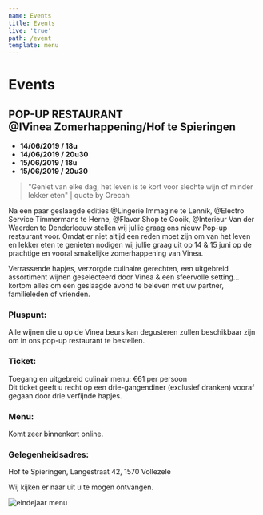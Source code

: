 ```yaml
---
name: Events
title: Events
live: 'true'
path: /event
template: menu
---
```

# Events

## POP-UP RESTAURANT<br>@IVinea Zomerhappening/Hof te Spieringen

* **14/06/2019 / 18u**
* **14/06/2019 / 20u30**
* **15/06/2019 / 18u**
* **15/06/2019 / 20u30**

> "Geniet van elke dag, het leven is te kort voor slechte wijn of minder lekker eten" | quote by Orecah

Na een paar geslaagde edities @Lingerie Immagine te Lennik, @Electro Service Timmermans te Herne, @Flavor Shop te Gooik, @Interieur Van der Waerden te Denderleeuw  stellen wij jullie graag ons nieuw Pop-up restaurant voor. Omdat er niet altijd een reden moet zijn om van het leven en lekker eten te genieten nodigen wij jullie graag uit op 14 & 15 juni op de prachtige en vooral smakelijke zomerhappening van Vinea.

Verrassende hapjes, verzorgde culinaire gerechten, een uitgebreid assortiment wijnen geselecteerd door Vinea & een sfeervolle setting... kortom alles om een geslaagde avond te beleven met uw partner, familieleden of vrienden.

### Pluspunt:
Alle wijnen die u op de Vinea beurs kan degusteren zullen beschikbaar zijn om in ons pop-up restaurant te bestellen.

### Ticket:
Toegang en uitgebreid culinair menu: €61 per persoon<br>
Dit ticket geeft u recht op een drie-gangendiner (exclusief dranken) vooraf gegaan door drie verfijnde hapjes. 

### Menu:<br>
Komt zeer binnenkort online. 

### Gelegenheidsadres:
Hof te Spieringen, Langestraat 42, 1570 Vollezele

Wij kijken er naar uit u te mogen ontvangen.

<!--<button class="center"><a href="https://webshop.admisol.be/shop2/company/123476737/shop/5/search?articleGroupId=events&page.itemsPerPage=50&xlId=NL">Reserveer uw plaatsen</a></button>-->

![eindejaar menu](/assets/img/eindejaarmenu.jpg)
